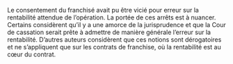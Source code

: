 Le consentement du franchisé avait pu être vicié pour erreur sur la rentabilité attendue de l’opération. La portée de ces arrêts est à nuancer. Certains considèrent qu’il y a une amorce de la jurisprudence et que la Cour de cassation serait prête à admettre de manière générale l’erreur sur la rentabilité. D’autres auteurs considèrent que ces notions sont dérogatoires et ne s’appliquent que sur les contrats de franchise, où la rentabilité est au cœur du contrat.